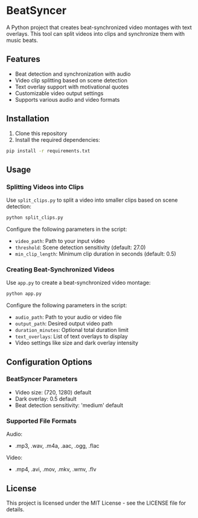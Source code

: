 # BeatSyncer

A Python project that creates beat-synchronized video montages with text overlays. This tool can split videos into clips and synchronize them with music beats.

## Features

- Beat detection and synchronization with audio
- Video clip splitting based on scene detection
- Text overlay support with motivational quotes
- Customizable video output settings
- Supports various audio and video formats

## Installation

1. Clone this repository
2. Install the required dependencies:
```bash
pip install -r requirements.txt
```

## Usage

### Splitting Videos into Clips

Use `split_clips.py` to split a video into smaller clips based on scene detection:

```python
python split_clips.py
```

Configure the following parameters in the script:
- `video_path`: Path to your input video
- `threshold`: Scene detection sensitivity (default: 27.0)
- `min_clip_length`: Minimum clip duration in seconds (default: 0.5)

### Creating Beat-Synchronized Videos

Use `app.py` to create a beat-synchronized video montage:

```python
python app.py
```

Configure the following parameters in the script:
- `audio_path`: Path to your audio or video file
- `output_path`: Desired output video path
- `duration_minutes`: Optional total duration limit
- `text_overlays`: List of text overlays to display
- Video settings like size and dark overlay intensity

## Configuration Options

### BeatSyncer Parameters
- Video size: (720, 1280) default
- Dark overlay: 0.5 default
- Beat detection sensitivity: 'medium' default

### Supported File Formats

Audio:
- .mp3, .wav, .m4a, .aac, .ogg, .flac

Video:
- .mp4, .avi, .mov, .mkv, .wmv, .flv

## License

This project is licensed under the MIT License - see the LICENSE file for details.
